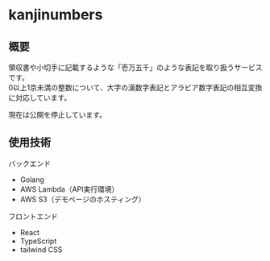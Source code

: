 # kanjinumbers

## 概要

領収書や小切手に記載するような「壱万五千」のような表記を取り扱うサービスです。  
0以上1京未満の整数について、大字の漢数字表記とアラビア数字表記の相互変換に対応しています。  


現在は公開を停止しています。

## 使用技術

バックエンド
- Golang
- AWS Lambda（API実行環境）
- AWS S3（デモページのホスティング）  

フロントエンド
- React
- TypeScript
- tailwind CSS
